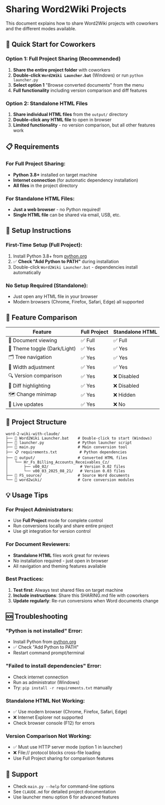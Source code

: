 # Sharing Word2Wiki Projects

This document explains how to share Word2Wiki projects with coworkers and the different modes available.

## 🚀 Quick Start for Coworkers

### Option 1: Full Project Sharing (Recommended)
1. **Share the entire project folder** with coworkers
2. **Double-click `Word2Wiki Launcher.bat`** (Windows) or run `python launcher.py`
3. **Select option 1** "Browse converted documents" from the menu
4. **Full functionality** including version comparison and diff features

### Option 2: Standalone HTML Files
1. **Share individual HTML files** from the `output/` directory
2. **Double-click any HTML file** to open in browser
3. **Limited functionality** - no version comparison, but all other features work

## 📋 Requirements

### For Full Project Sharing:
- **Python 3.8+** installed on target machine
- **Internet connection** (for automatic dependency installation)
- **All files** in the project directory

### For Standalone HTML Files:
- **Just a web browser** - no Python required!
- **Single HTML file** can be shared via email, USB, etc.

## 🔧 Setup Instructions

### First-Time Setup (Full Project):
1. Install Python 3.8+ from [python.org](https://python.org)
2. ✅ **Check "Add Python to PATH"** during installation
3. Double-click `Word2Wiki Launcher.bat` - dependencies install automatically

### No Setup Required (Standalone):
- Just open any HTML file in your browser
- Modern browsers (Chrome, Firefox, Safari, Edge) all supported

## 🎯 Feature Comparison

| Feature | Full Project | Standalone HTML |
|---------|-------------|-----------------|
| 📖 Document viewing | ✅ Full | ✅ Full |
| 🎨 Theme toggle (Dark/Light) | ✅ Yes | ✅ Yes |
| 🗂️ Tree navigation | ✅ Yes | ✅ Yes |
| 📏 Width adjustment | ✅ Yes | ✅ Yes |
| 🔍 Version comparison | ✅ Yes | ❌ Disabled |
| 🎯 Diff highlighting | ✅ Yes | ❌ Disabled |
| 🗺️ Change minimap | ✅ Yes | ❌ Hidden |
| 🔄 Live updates | ✅ Yes | ❌ No |

## 📁 Project Structure

```
word-2-wiki-with-claude/
├── 🚀 Word2Wiki Launcher.bat    # Double-click to start (Windows)
├── 🐍 launcher.py               # Python launcher script
├── 📄 main.py                   # Main conversion tool
├── 📋 requirements.txt          # Python dependencies
├── 📂 output/                   # Converted HTML files
│   └── Hr_Fs_Billing_Accounts_Receivables_Cz/
│       ├── v00_02/              # Version 0.02 files
│       └── v00_03_2025_08_21/   # Version 0.03 files
├── 📂 FS_source/                # Source Word documents
└── 📂 word2wiki/                # Core conversion modules
```

## 💡 Usage Tips

### For Project Administrators:
- Use **Full Project** mode for complete control
- Run conversions locally and share entire project
- Use git integration for version control

### For Document Reviewers:
- **Standalone HTML** files work great for reviews
- No installation required - just open in browser
- All navigation and theming features available

### Best Practices:
1. **Test first**: Always test shared files on target machine
2. **Include instructions**: Share this SHARING.md file with coworkers
3. **Update regularly**: Re-run conversions when Word documents change

## 🆘 Troubleshooting

### "Python is not installed" Error:
- Install Python from [python.org](https://python.org)
- ✅ Check "Add Python to PATH"
- Restart command prompt/terminal

### "Failed to install dependencies" Error:
- Check internet connection
- Run as administrator (Windows)
- Try: `pip install -r requirements.txt` manually

### Standalone HTML Not Working:
- ✅ Use modern browser (Chrome, Firefox, Safari, Edge)
- ❌ Internet Explorer not supported
- Check browser console (F12) for errors

### Version Comparison Not Working:
- ✅ Must use HTTP server mode (option 1 in launcher)
- ❌ File:// protocol blocks cross-file loading
- Use Full Project sharing for comparison features

## 🔗 Support

- Check `main.py --help` for command-line options
- See `CLAUDE.md` for detailed project documentation
- Use launcher menu option 6 for advanced features